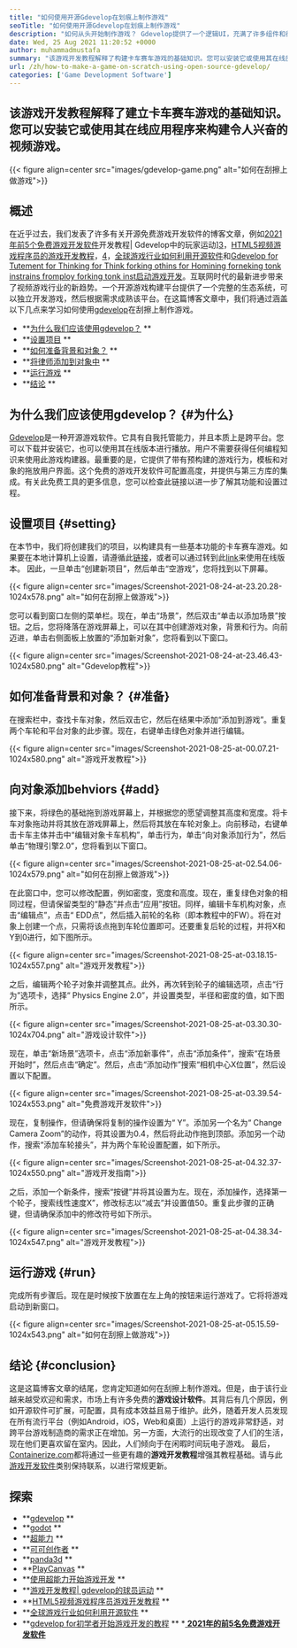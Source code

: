 ```yaml
---
title: "如何使用开源Gdevelop在划痕上制作游戏" 
seoTitle: "如何使用开源Gdevelop在划痕上制作游戏" 
description: "如何从头开始制作游戏？ Gdevelop提供了一个逻辑UI，充满了许多组件和行为，用于构建用于网络，桌面，iOS和Android的视频游戏。" 
date: Wed, 25 Aug 2021 11:20:52 +0000
author: muhammadmustafa
summary: "该游戏开发教程解释了构建卡车赛车游戏的基础知识。您可以安装它或使用其在线应用程序来构建令人兴奋的视频游戏。" 
url: /zh/how-to-make-a-game-on-scratch-using-open-source-gdevelop/
categories: ['Game Development Software']
---
```


## 该游戏开发教程解释了建立卡车赛车游戏的基础知识。您可以安装它或使用其在线应用程序来构建令人兴奋的视频游戏。

{{< figure align=center src="images/gdevelop-game.png" alt="如何在刮擦上做游戏">}}


## **概述**
在近乎过去，我们发表了许多有关开源免费游戏开发软件的博客文章，例如[2021年前5个免费游戏开发软件][1]开发教程| Gdevelop中的玩家运动][3]，[HTML5视频游戏程序员的游戏开发教程][4]，[4]，[全球游戏行业如何利用开源软件][5]和[Gdevelop for Tutement for Thinking for Think forking othins for Homining forneking tonk instrains fromploy forking tonk inst启动游戏开发][6 ]。互联网时代的最新进步带来了视频游戏行业的新趋势。一个开源游戏构建平台提供了一个完整的生态系统，可以独立开发游戏，然后根据需求成熟该平台。在这篇博客文章中，我们将通过涵盖以下几点来学习如何使用[gdevelop][7]在刮擦上制作游戏。
  * **[为什么我们应该使用gdevelop？][8] ** 
  * **[设置项目][9] ** 
  * **[如何准备背景和对象？][10] ** 
  * **[将律师添加到对象中][11] ** 
  * **[运行游戏][12] ** 
  * **[结论][13] ** 

## 为什么我们应该使用gdevelop？   {#为什么}
[Gdevelop][7]是一种开源游戏软件。它具有自我托管能力，并且本质上是跨平台。您可以下载并安装它，也可以使用其在线版本进行播放。用户不需要获得任何编程知识来使用此游戏构建器。最重要的是，它提供了带有预构建的游戏行为，模板和对象的拖放用户界面。这个免费的游戏开发软件可配置高度，并提供与第三方库的集成。有关此免费工具的更多信息，您可以检查此链接以进一步了解其功能和设置过程。

## 设置项目 {#setting}
在本节中，我们将创建我们的项目，以构建具有一些基本功能的卡车赛车游戏。如果要在本地计算机上设置，请遵循此[链接][6]，或者可以通过转到此[link][14]来使用在线版本。
因此，一旦单击“创建新项目”，然后单击“空游戏”，您将找到以下屏幕。

{{< figure align=center src="images/Screenshot-2021-08-24-at-23.20.28-1024x578.png" alt="如何在刮擦上做游戏">}}

您可以看到窗口左侧的菜单栏。现在，单击“场景”，然后双击“单击以添加场景”按钮。之后，您将降落在游戏屏幕上，可以在其中创建游戏对象，背景和行为。向前迈进，单击右侧面板上放置的“添加新对象”，您将看到以下窗口。

{{< figure align=center src="images/Screenshot-2021-08-24-at-23.46.43-1024x580.png" alt="Gdevelop教程">}}


## 如何准备背景和对象？   {#准备}
在搜索栏中，查找卡车对象，然后双击它，然后在结果中添加“添加到游戏”。重复两个车轮和平台对象的此步骤。现在，右键单击绿色对象并进行编辑。

{{< figure align=center src="images/Screenshot-2021-08-25-at-00.07.21-1024x580.png" alt="游戏开发教程">}}


## 向对象添加behviors   {#add}
接下来，将绿色的基础拖到游戏屏幕上，并根据您的愿望调整其高度和宽度。将卡车对象拖动并将其放在游戏屏幕上，然后将其放在车轮对象上。向前移动，右键单击卡车主体并击中“编辑对象卡车机构”，单击行为，单击“向对象添加行为”，然后单击“物理引擎2.0”，您将看到以下窗口。

{{< figure align=center src="images/Screenshot-2021-08-25-at-02.54.06-1024x579.png" alt="如何在刮擦上做游戏">}}

在此窗口中，您可以修改配置，例如密度，宽度和高度。现在，重复绿色对象的相同过程，但请保留类型的“静态”并点击“应用”按钮。同样，编辑卡车机构对象，点击“编辑点”，点击“ EDD点”，然后插入前轮的名称（即本教程中的FW）。将在对象上创建一个点，只需将该点拖到车轮位置即可。还要重复后轮的过程，并将X和Y到0进行，如下图所示。

{{< figure align=center src="images/Screenshot-2021-08-25-at-03.18.15-1024x557.png" alt="游戏开发教程">}}

之后，编辑两个轮子对象并调整其点。此外，再次转到轮子的编辑选项，点击“行为”选项卡，选择“ Physics Engine 2.0”，并设置类型，半径和密度的值，如下图所示。

{{< figure align=center src="images/Screenshot-2021-08-25-at-03.30.30-1024x704.png" alt="游戏设计软件">}}

现在，单击“新场景”选项卡，点击“添加新事件”，点击“添加条件”，搜索“在场景开始时”，然后点击“确定”。然后，点击“添加动作”搜索“相机中心X位置”，然后设置以下配置。

{{< figure align=center src="images/Screenshot-2021-08-25-at-03.39.54-1024x553.png" alt="免费游戏开发软件">}}

现在，复制操作，但请确保将复制的操作设置为“ Y”。添加另一个名为“ Change Camera Zoom”的动作，将其设置为0.4，然后将此动作拖到顶部。添加另一个动作，搜索“添加车轮接头”，并为两个车轮设置配置，如下所示。

{{< figure align=center src="images/Screenshot-2021-08-25-at-04.32.37-1024x550.png" alt="游戏开发指南">}}

之后，添加一个新条件，搜索“按键”并将其设置为左。现在，添加操作，选择第一个轮子，搜索线性速度X”，修改标志以“减去”并设置值50。重复此步骤的正确键，但请确保添加中的修改符号如下所示。

{{< figure align=center src="images/Screenshot-2021-08-25-at-04.38.34-1024x547.png" alt="游戏开发教程">}}


## 运行游戏 {#run}
完成所有步骤后。现在是时候按下放置在左上角的按钮来运行游戏了。它将将游戏启动到新窗口。

{{< figure align=center src="images/Screenshot-2021-08-25-at-05.15.59-1024x543.png" alt="如何在刮擦上做游戏">}}


## 结论 {#conclusion}
这是这篇博客文章的结尾，您肯定知道如何在刮擦上制作游戏。但是，由于该行业越来越受欢迎和需求，市场上有许多免费的**游戏设计软件**。其背后有几个原因，例如开源软件可扩展，可配置，具有成本效益且易于维护。此外，随着开发人员发现在所有流行平台（例如Android，iOS，Web和桌面）上运行的游戏非常舒适，对跨平台游戏制造商的需求正在增加。另一方面，大流行的出现改变了人们的生活，现在他们更喜欢留在室内。因此，人们倾向于在闲暇时间玩电子游戏。
最后，[Containerize.com][15]都将通过一些更有趣的**游戏开发教程**增强其教程基础。请与此[游戏开发软件][16]类别保持联系，以进行常规更新。

## 探索
  * **[gdevelop][7] ** 
  * **[godot][17] ** 
  * **[超能力][18] ** 
  * **[可可创作者][19] ** 
  * **[panda3d][20] ** 
  * **[PlayCanvas][21] ** 
  * **[使用超能力开始游戏开发][2] ** 
  * **[游戏开发教程| gdevelop的球员运动][3] ** 
  * **[HTML5视频游戏程序员游戏开发教程][4] ** 
  * **[全球游戏行业如何利用开源软件][5] ** 
  * **[gdevelop for初学者开始游戏开发的教程][6] ** 
  *[ **2021年的前5名免费游戏开发软件** ][1]

  
[1]: https://blog.containerize.com/game-development-software/top-5-free-game-development-software-in-the-year-2021/
[2]: https://blog.containerize.com/game-development-software/superpowers-animation-getting-started-with-game-development/
[3]: https://blog.containerize.com/game-development-software/game-development-tutorial-player-movement-in-gdevelop/
[4]: https://blog.containerize.com/2021/05/19/html5-game-development-tutorial-for-video-game-programmers/
[5]: https://blog.containerize.com/game-development-software/how-global-gaming-market-leveraging-open-source-software/
[6]: https://blog.containerize.com/game-development-software/game-development-tutorial-player-movement-in-gdevelop/
[7]: https://products.containerize.com/game-development-software/gdevelop/
[8]: #why
[9]: #setting
[10]: #prepare
[11]: #add
[12]: #run
[13]: #Conclusion
[14]: https://editor.gdevelop-app.com/
[15]: https://www.containerize.com/
[16]: https://products.containerize.com/game-development-software/
[17]: https://products.containerize.com/game-development-software/godot/
[18]: https://products.containerize.com/game-development-software/superpowers/
[19]: https://products.containerize.com/game-development-software/cocos-creator/
[20]: https://products.containerize.com/game-development-software/panda3d/
[21]: https://products.containerize.com/game-development-software/playcanvas/
